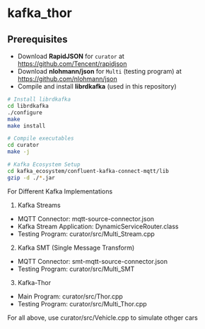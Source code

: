 # **kafka_thor**


## **Prerequisites**

- Download **RapidJSON** for `curator` at https://github.com/Tencent/rapidjson
- Download **nlohmann/json** for `Multi` (testing program) at https://github.com/nlohmann/json
- Compile and install **librdkafka** (used in this repository)

```bash
# Install librdkafka
cd librdkafka
./configure
make
make install

# Compile executables 
cd curator
make -j

# Kafka Ecosystem Setup
cd kafka_ecosystem/confluent-kafka-connect-mqtt/lib
gzip -d ./*.jar
```
For Different Kafka Implementations
1. Kafka Streams
 - MQTT Connector: mqtt-source-connector.json
 - Kafka Stream Application: DynamicServiceRouter.class
 - Testing Program: curator/src/Multi_Stream.cpp
2. Kafka SMT (Single Message Transform)
 - MQTT Connector: smt-mqtt-source-connector.json
 - Testing Program: curator/src/Multi_SMT
3. Kafka-Thor
 - Main Program: curator/src/Thor.cpp
 - Testing Program: curator/src/Multi_Thor.cpp

For all above, use curator/src/Vehicle.cpp to simulate othger cars

